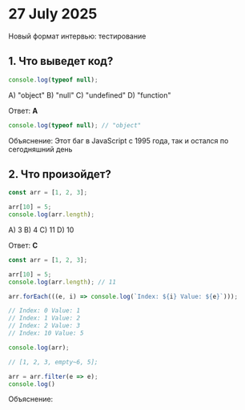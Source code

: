 # 27 July 2025

Новый формат интервью: тестирование

## 1. Что выведет код?

```js
console.log(typeof null);
```

A) "object"
B) "null"
C) "undefined"
D) "function"

Ответ: **А**

```js
console.log(typeof null); // "object"
```

Объяснение: Этот баг в JavaScript с 1995 года, так и остался по сегодняшний день

## 2. Что произойдет?

```js
const arr = [1, 2, 3];

arr[10] = 5;
console.log(arr.length);
```

A) 3
B) 4
C) 11
D) 10

Ответ: **C**

```js
const arr = [1, 2, 3];

arr[10] = 5;
console.log(arr.length); // 11

arr.forEach(((e, i) => console.log(`Index: ${i} Value: ${e}`)));

// Index: 0 Value: 1
// Index: 1 Value: 2
// Index: 2 Value: 3
// Index: 10 Value: 5

console.log(arr);

// [1, 2, 3, empty~6, 5];

arr = arr.filter(e => e);
console.log()
```

Объяснение: 

